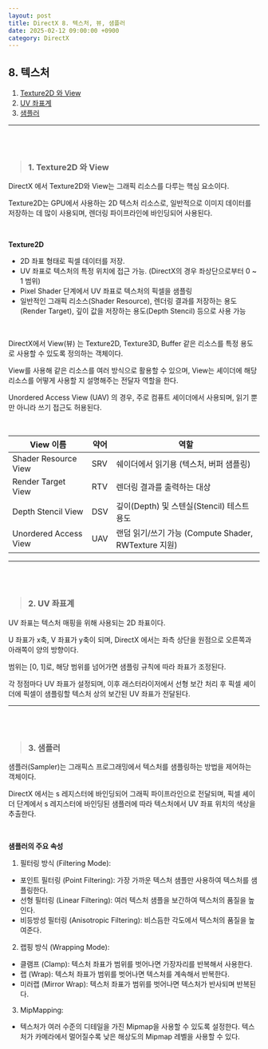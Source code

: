 ```yaml
---
layout: post
title: DirectX 8. 텍스처, 뷰, 샘플러
date: 2025-02-12 09:00:00 +0900
category: DirectX
---
```


## 8. 텍스처

1. [Texture2D 와 View](#1-texture2d-와-view)
2. [UV 좌표계](#2-uv-좌표계)
3. [샘플러](#3-샘플러)

---

<br><br>

>### 1. Texture2D 와 View

DirectX 에서 Texture2D와 View는 그래픽 리소스를 다루는 핵심 요소이다.

Texture2D는 GPU에서 사용하는 2D 텍스처 리소스로, 일반적으로 이미지 데이터를 저장하는 데 많이 사용되며, 렌더링 파이프라인에 바인딩되어 사용된다.

<br>

**Texture2D**

- 2D 좌표 형태로 픽셀 데이터를 저장.
- UV 좌표로 텍스처의 특정 위치에 접근 가능. (DirectX의 경우 좌상단으로부터 0 ~ 1 범위)
- Pixel Shader 단계에서 UV 좌표로 텍스처의 픽셀을 샘플링
- 일반적인 그래픽 리소스(Shader Resource), 렌더링 결과를 저장하는 용도(Render Target), 깊이 값을 저장하는 용도(Depth Stencil) 등으로 사용 가능

<br>

DirectX에서 View(뷰) 는 Texture2D, Texture3D, Buffer 같은 리소스를 특정 용도로 사용할 수 있도록 정의하는 객체이다.

View를 사용해 같은 리소스를 여러 방식으로 활용할 수 있으며, View는 셰이더에 해당 리소스를 어떻게 사용할 지 설명해주는 전달자 역할을 한다.

Unordered Access View (UAV) 의 경우, 주로 컴퓨트 셰이더에서 사용되며, 읽기 뿐만 아니라 쓰기 접근도 허용된다.

<br>

|View 이름|약어|역할|
|---|---|---|
|Shader Resource View|SRV|쉐이더에서 읽기용 (텍스처, 버퍼 샘플링)|
|Render Target View|RTV|렌더링 결과를 출력하는 대상|
|Depth Stencil View|DSV|깊이(Depth) 및 스텐실(Stencil) 테스트 용도|
|Unordered Access View|UAV|랜덤 읽기/쓰기 가능 (Compute Shader, RWTexture 지원)|

---

<br><br>

>### 2. UV 좌표계

UV 좌표는 텍스처 매핑을 위해 사용되는 2D 좌표이다.

U 좌표가 x축, V 좌표가 y축이 되며, DirectX 에서는 좌측 상단을 원점으로 오른쪽과 아래쪽이 양의 방향이다.

범위는 [0, 1]로, 해당 범위를 넘어가면 샘플링 규칙에 따라 좌표가 조정된다.

각 정점마다 UV 좌표가 설정되며, 이후 래스터라이저에서 선형 보간 처리 후 픽셀 셰이더에 픽셀이 샘플링할 텍스처 상의 보간된 UV 좌표가 전달된다.

---

<br><br>

>### 3. 샘플러

샘플러(Sampler)는 그래픽스 프로그래밍에서 텍스처를 샘플링하는 방법을 제어하는 객체이다.

DirectX 에서는 s 레지스터에 바인딩되어 그래픽 파이프라인으로 전달되며, 픽셀 셰이더 단계에서 s 레지스터에 바인딩된 샘플러에 따라 텍스처에서 UV 좌표 위치의 색상을 추출한다.

<br>

**샘플러의 주요 속성**


1. 필터링 방식 (Filtering Mode):

- 포인트 필터링 (Point Filtering): 가장 가까운 텍스처 샘플만 사용하여 텍스처를 샘플링한다.
- 선형 필터링 (Linear Filtering): 여러 텍스처 샘플을 보간하여 텍스처의 품질을 높인다.
- 비등방성 필터링 (Anisotropic Filtering): 비스듬한 각도에서 텍스처의 품질을 높여준다.

2. 랩핑 방식 (Wrapping Mode):

- 클램프 (Clamp): 텍스처 좌표가 범위를 벗어나면 가장자리를 반복해서 사용한다.
- 랩 (Wrap): 텍스처 좌표가 범위를 벗어나면 텍스처를 계속해서 반복한다.
- 미러랩 (Mirror Wrap): 텍스처 좌표가 범위를 벗어나면 텍스처가 반사되며 반복된다.

3. MipMapping:

- 텍스처가 여러 수준의 디테일을 가진 Mipmap을 사용할 수 있도록 설정한다. 텍스처가 카메라에서 멀어질수록 낮은 해상도의 Mipmap 레벨을 사용할 수 있다.